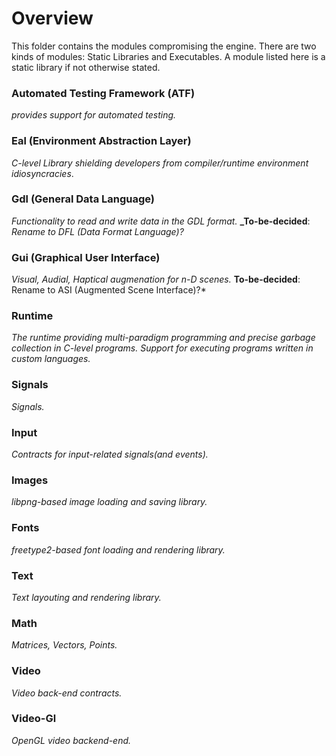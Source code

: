 # Overview
This folder contains the modules compromising the engine. There are two kinds of modules: Static Libraries and Executables.
A module listed here is a static library if not otherwise stated.

### Automated Testing Framework (ATF)
*provides support for automated testing.*

### Eal (Environment Abstraction Layer)
*C-level Library shielding developers from compiler/runtime environment idiosyncracies*.

### Gdl (General Data Language)
*Functionality to read and write data in the GDL format.*
**_To-be-decided**: *Rename to DFL (Data Format Language)?*

### Gui (Graphical User Interface) 
*Visual, Audial, Haptical augmenation for n-D scenes.* **To-be-decided**: Rename to ASI (Augmented Scene Interface)?*

### Runtime
*The runtime providing multi-paradigm programming and precise garbage collection in C-level programs. Support for executing programs written in custom languages.*

### Signals
*Signals.*

### Input
*Contracts for input-related signals(and events).*

### Images
*libpng-based image loading and saving library.*

### Fonts
*freetype2-based font loading and rendering library.*

### Text
*Text layouting and rendering library.*

### Math
*Matrices, Vectors, Points.*

### Video
*Video back-end contracts.*

### Video-Gl
*OpenGL video backend-end.*
